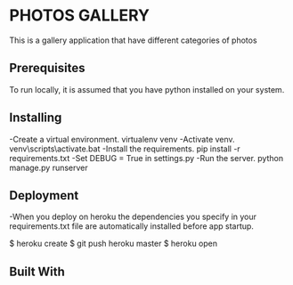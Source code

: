 # PHOTOS GALLERY

This is a gallery application that have different categories of photos

## Prerequisites

To run locally, it is assumed that you have python installed on your system.

## Installing

 -Create a virtual environment. virtualenv venv
 -Activate venv. venv\scripts\activate.bat
 -Install the requirements. pip install -r requirements.txt
 -Set DEBUG = True in settings.py
 -Run the server. python manage.py runserver

## Deployment
 -When you deploy on heroku the dependencies you specify in your requirements.txt file are automatically installed before app startup.
 
 $ heroku create <app-name>
 $ git push heroku master
 $ heroku open

## Built With


